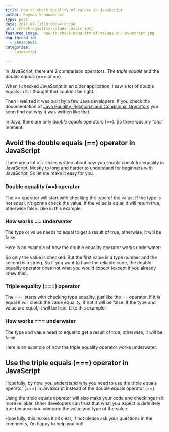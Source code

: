 ```yaml
---
title: How to check equality of values in JavaScript!
author: Raymon Schouwenaar
type: post
date: 2017-07-11T19:00:44+00:00
url: /check-equality-values-javascript/
featured_image:  how-to-check-equality-of-values-in-javascript.jpg
dsq_thread_id:
  - 5981426615
categories:
  - Javascript

---
```

In JavaScript, there are 2 comparison operators. The _triple equals_ and the _double equals_ (=== or ==).

When I checked JavaScript in an older application, I saw a lot of double equals in it. I thought that couldn’t be right.

Then I realized it was built by a few Java developers. If you check the documentation of <a href="https://docs.oracle.com/javase/tutorial/java/nutsandbolts/op2.html" target="_blank" rel="noopener">Java Equality, Relational and Conditional Operators</a> you soon find out why it was written like that.

In Java, there are only _double equals_ operators (==). So there was my &#8220;aha&#8221; moment.

## Avoid the double equals (==) operator in JavaScript

There are a lot of articles written about how you should check for equality in JavaScript. Mostly to long and harder to understand for beginners with JavaScript. So let me make it easy for you.

### Double equality (==) operator

The == operator will start with checking the type of the value. If the type is not equal, it’s gonna check the value. If the value is equal it will return true, otherwise false. Like in this example:



### How works == underwater

The type or value needs to equal to get a result of true, otherwise, it will be false.

Here is an example of how the double equality operator works underwater:



So only the value is checked. But the first value is a type number and the second is a string. So if you want to have the reliable code, the double equality operator does not what you would expect (except if you already knew this).

### Triple equality (===) operator

The === starts with checking type equality, just like the == operator. If it is equal it will check the value equality, if not it will be false. If the type and value are equal, it will be true. Like this example:



### How works === underwater

The type and value need to equal to get a result of true, otherwise, it will be false.

Here is an example of how the triple equality operator works underwater:



## Use the triple equals (===) operator in JavaScript

Hopefully, by now, you understand why you need to use the triple equals operator (===) in JavaScript instead of the double equals operator (==).

Using the triple equals operator will also make your code and checkings in it more reliable. Other developers can trust that what you expect is definitely true because you compare the value and type of the value.

Hopefully, this makes it all clear, if not please ask your questions in the comments, I’m happy to help you out!